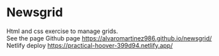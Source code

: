 # Newsgrid
Html and css exercise to manage grids. <br />
See the page Github page https://alvaromartinez986.github.io/newsgrid/ <br />
Netlify deploy https://practical-hoover-399d94.netlify.app/ 
